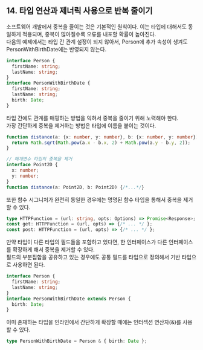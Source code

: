 ## 14. 타입 연산과 제너릭 사용으로 반복 줄이기

소프트웨어 개발에서 중복을 줄이는 것은 기본적인 원칙이다.
이는 타입에 대해서도 동일하게 적용되며, 중복이 많아질수록 오류를 내포할 확률이 높아진다.  
다음의 예제에서는 타입 간 관계 설정이 되지 않아서, Person에 추가 속성이 생겨도 PersonWithBirthDate에는 반영되지 않는다. 

```ts
interface Person {
  firstName: string;
  lastName: string;
}
interface PersonWithBirthDate {
  firstName: string;
  lastName: string;
  birth: Date;
}
```

타입 간에도 관계를 매핑하는 방법을 익혀서 중복을 줄이기 위해 노력해야 한다.  
가장 간단하게 중복을 제거하는 방법은 타입에 이름을 붙이는 것이다.

```ts
function distance(a: {x: number, y: number}, b: {x: number, y: number}) {
  return Math.sqrt(Math.pow(a.x - b.x, 2) + Math.pow(a.y - b.y, 2));
}

// 매개변수 타입의 중복을 제거
interface Point2D {
  x: number;
  y: number;
}
function distance(a: Point2D, b: Point2D) {/*...*/}
```

또한 함수 시그니처가 완전히 동일한 경우에는 명명된 함수 타입을 통해서 중복을 제거할 수 있다.

```ts
type HTTPFunction = (url: string, opts: Options) => Promise<Response>;
const get: HTTPFunction = (url, opts) => {/* ... */ };
const post: HTTPFunction = (url, opts) => {/* ... */ };
```

만약 타입이 다른 타입의 필드들을 포함하고 있다면, 한 인터페이스가 다른 인터페이스를 확장하게 해서 중복을 제거할 수 있다.  
필드의 부분집합을 공유하고 있는 경우에도 공통 필드를 타입으로 정의해서 기반 타입으로 사용하면 된다.

```ts
interface Person {
  firstName: string;
  lastName: string;
}
interface PersonWithBirthDate extends Person {
  birth: Date;
}
```

이미 존재하는 타입을 인라인에서 간단하게 확장할 때에는 인터섹션 연산자(&)를 사용할 수 있다.

```ts
type PersonWithBirthDate = Person & { birth: Date };
```








